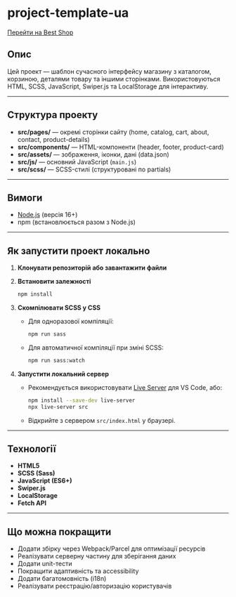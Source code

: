 # project-template-ua

[Перейти на Best Shop](https://vitaliykoval.github.io/best-shop/)

## Опис

Цей проект — шаблон сучасного інтерфейсу магазину з каталогом, корзиною, деталями товару та іншими сторінками. Використовуються HTML, SCSS, JavaScript, Swiper.js та LocalStorage для інтерактиву.

---

## Структура проекту

- **src/pages/** — окремі сторінки сайту (home, catalog, cart, about, contact, product-details)
- **src/components/** — HTML-компоненти (header, footer, product-card)
- **src/assets/** — зображення, іконки, дані (data.json)
- **src/js/** — основний JavaScript (`main.js`)
- **src/scss/** — SCSS-стилі (структуровані по partials)

---

## Вимоги

- [Node.js](https://nodejs.org/) (версія 16+)
- npm (встановлюється разом з Node.js)

---

## Як запустити проект локально

1. **Клонувати репозиторій або завантажити файли**

2. **Встановити залежності**

   ```sh
   npm install
   ```

3. **Скомпілювати SCSS у CSS**

   - Для одноразової компіляції:
     ```sh
     npm run sass
     ```
   - Для автоматичної компіляції при зміні SCSS:
     ```sh
     npm run sass:watch
     ```

4. **Запустити локальний сервер**
   - Рекомендується використовувати [Live Server](https://marketplace.visualstudio.com/items?itemName=ritwickdey.LiveServer) для VS Code, або:
     ```sh
     npm install --save-dev live-server
     npx live-server src
     ```
   - Відкрийте з сервером `src/index.html` у браузері.

---

## Технології

- **HTML5**
- **SCSS (Sass)**
- **JavaScript (ES6+)**
- **Swiper.js**
- **LocalStorage**
- **Fetch API**

---

## Що можна покращити

- Додати збірку через Webpack/Parcel для оптимізації ресурсів
- Реалізувати серверну частину для зберігання даних
- Додати unit-тести
- Покращити адаптивність та accessibility
- Додати багатомовність (i18n)
- Реалізувати реєстрацію/авторизацію користувачів
